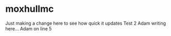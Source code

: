 # moxhullmc
Just making a change here to see how quick it updates
Test 2
Adam writing here...
Adam on line 5
